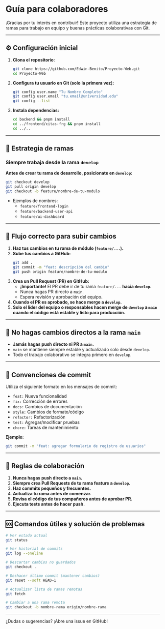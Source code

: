 # Guía para colaboradores

¡Gracias por tu interés en contribuir! Este proyecto utiliza una estrategia de ramas para trabajo en equipo y buenas prácticas colaborativas con Git.

---

## ⚙️ Configuración inicial

1. **Clona el repositorio:**
   ```bash
   git clone https://github.com/Edwin-Benito/Proyecto-Web.git
   cd Proyecto-Web
   ```

2. **Configura tu usuario en Git (solo la primera vez):**
   ```bash
   git config user.name "Tu Nombre Completo"
   git config user.email "tu.email@universidad.edu"
   git config --list
   ```

3. **Instala dependencias:**
   ```bash
   cd backend && pnpm install
   cd ../frontend/citas-frg && pnpm install
   cd ../..
   ```

---

## 🌳 Estrategia de ramas

### Siempre trabaja desde la rama `develop`

**Antes de crear tu rama de desarrollo, posicionate en `develop`:**
```bash
git checkout develop
git pull origin develop
git checkout -b feature/nombre-de-tu-modulo
```
- Ejemplos de nombres:  
  - `feature/frontend-login`  
  - `feature/backend-user-api`  
  - `feature/ui-dashboard`

---

## 🔄 Flujo correcto para subir cambios

1. **Haz tus cambios en tu rama de módulo (`feature/...`).**
2. **Sube tus cambios a GitHub:**
   ```bash
   git add .
   git commit -m "feat: descripción del cambio"
   git push origin feature/nombre-de-tu-modulo
   ```
3. **Crea un Pull Request (PR) en GitHub:**
   - **¡Importante!** El PR debe ir de tu rama `feature/...` **hacia `develop`**.
   - Nunca hagas PR directo a `main`.
   - Espera revisión y aprobación del equipo.
4. **Cuando el PR es aprobado, se hace merge a `develop`.**
5. **Solo el líder del equipo o responsables hacen merge de `develop` a `main` cuando el código está estable y listo para producción.**

---

## 🚫 No hagas cambios directos a la rama `main`

- **Jamás hagas push directo ni PR a `main`.**
- `main` se mantiene siempre estable y actualizado solo desde `develop`.
- Todo el trabajo colaborativo se integra primero en `develop`.

---

## 📝 Convenciones de commit

Utiliza el siguiente formato en los mensajes de commit:
- `feat:` Nueva funcionalidad
- `fix:` Corrección de errores
- `docs:` Cambios de documentación
- `style:` Cambios de formato/código
- `refactor:` Refactorización
- `test:` Agregar/modificar pruebas
- `chore:` Tareas de mantenimiento

**Ejemplo:**
```bash
git commit -m "feat: agregar formulario de registro de usuarios"
```

---

## 🚦 Reglas de colaboración

1. **Nunca hagas push directo a `main`.**
2. **Siempre crea Pull Requests de tu rama feature a `develop`.**
3. **Haz commits pequeños y frecuentes.**
4. **Actualiza tu rama antes de comenzar.**
5. **Revisa el código de tus compañeros antes de aprobar PR.**
6. **Ejecuta tests antes de hacer push.**

---

## 🆘 Comandos útiles y solución de problemas

```bash
# Ver estado actual
git status

# Ver historial de commits
git log --oneline

# Descartar cambios no guardados
git checkout .

# Deshacer último commit (mantener cambios)
git reset --soft HEAD~1

# Actualizar lista de ramas remotas
git fetch

# Cambiar a una rama remota
git checkout -b nombre-rama origin/nombre-rama
```

---

¿Dudas o sugerencias? ¡Abre una issue en GitHub!